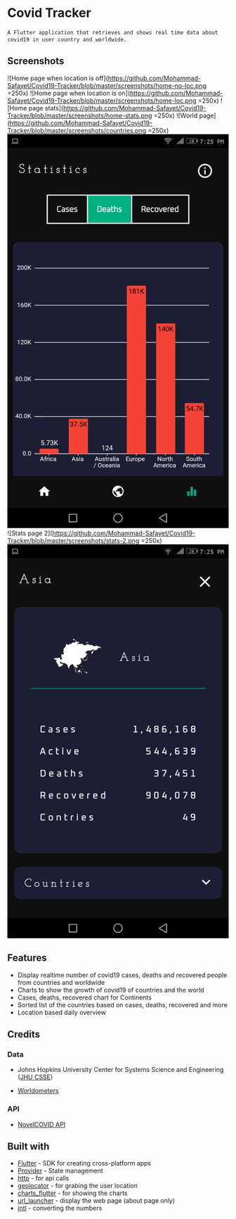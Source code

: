 # Covid Tracker

    A Flutter application that retrieves and shows real time data about covid19 in user country and worldwide.

## Screenshots

![Home page when location is off](https://github.com/Mohammad-Safayet/Covid19-Tracker/blob/master/screenshots/home-no-loc.png =250x)
![Home page when location is on](https://github.com/Mohammad-Safayet/Covid19-Tracker/blob/master/screenshots/home-loc.png =250x)
![Home page stats](https://github.com/Mohammad-Safayet/Covid19-Tracker/blob/master/screenshots/home-stats.png =250x)
![World page](https://github.com/Mohammad-Safayet/Covid19-Tracker/blob/master/screenshots/countries.png =250x)
![Stats page 1](https://github.com/Mohammad-Safayet/Covid19-Tracker/blob/master/screenshots/stats.png)
![Stats page 2](https://github.com/Mohammad-Safayet/Covid19-Tracker/blob/master/screenshots/stats-2.png =250x)
![Continent Page](https://github.com/Mohammad-Safayet/Covid19-Tracker/blob/master/screenshots/continent.png)

## Features

- Display realtime number of covid19 cases, deaths and recovered people from countries and worldwide
- Charts to show the growth of covid19 of countries and the world
- Cases, deaths, recovered chart for Continents
- Sorted list of the countries based on cases, deaths, recovered and more
- Location based daily overview

## Credits

### Data

- Johns Hopkins University Center for Systems Science and Engineering ([JHU CSSE](https://github.com/CSSEGISandData/COVID-19))

- [Worldometers](https://www.worldometers.info/coronavirus/)

### API

- [NovelCOVID API](https://github.com/novelcovid/api)

## Built with

- [Flutter](https://flutter.dev/) - SDK for creating cross-platform apps
- [Provider](https://pub.dev/packages/provider) - State management
- [http](https://pub.dev/packages/http) - for api calls
- [geolocator](https://pub.dev/packages/geolocator) - for grabing the user location
- [charts_flutter](https://pub.dev/packages/charts_flutter) - for showing the charts
- [url_launcher](https://pub.dev/packages/url_launcher) - display the web page (about page only)
- [intl](https://pub.dev/packages/intl) - converting the numbers

<!-- ## Instalation guide
Because the current rules imposed by google on the play store, we cant publish this app on it.
To get this app an install it on your android follow one of the next steps.

 1. Get on Github [Releases](https://github.com/lucioeduardo/covid19_tracker/releases)
 2. Get on [Aptoide](https://github-lucioeduardo-corona-data.br.aptoide.com/app)
 3. You can fork or clone this project and run a default flutter build. -->
